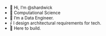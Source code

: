 - 👋 Hi, I’m @shardwick
- 👀 Computational Science 
- 🌱 I’m a Data Engineer.
- ⨍ I design architectural requirements for tech.
- 🌉 Here to build.

<!---
shardwick/shardwick is a ✨ special ✨ repository because its `README.md` (this file) appears on your GitHub profile.
You can click the Preview link to take a look at your changes.
--->
